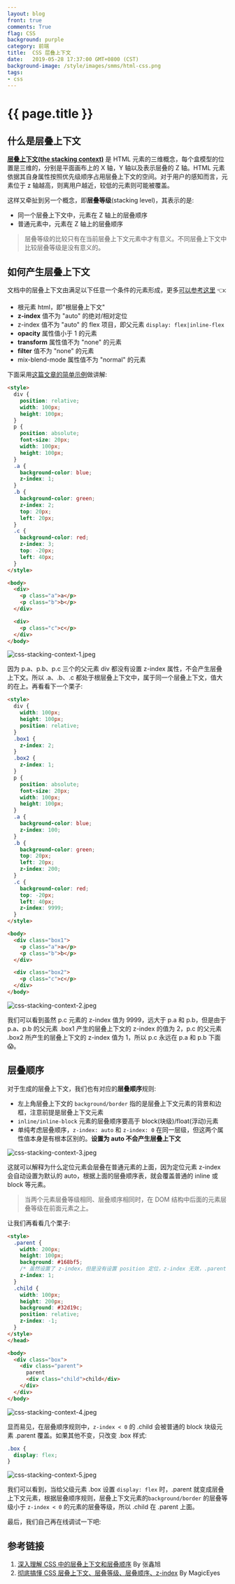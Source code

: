 ```yaml
---
layout: blog
front: true
comments: True
flag: CSS
background: purple
category: 前端
title:  CSS 层叠上下文
date:   2019-05-28 17:37:00 GMT+0800 (CST)
background-image: /style/images/smms/html-css.png
tags:
- css
---
```

# {{ page.title }}

## 什么是层叠上下文

[**层叠上下文(the stacking context)**](https://developer.mozilla.org/zh-CN/docs/Web/Guide/CSS/Understanding_z_index/The_stacking_context) 是 HTML 元素的三维概念，每个盒模型的位置是三维的，分别是平面画布上的 X 轴，Y 轴以及表示层叠的 Z 轴。HTML 元素依据其自身属性按照优先级顺序占用层叠上下文的空间。对于用户的感知而言，元素位于 z 轴越高，则离用户越近，较低的元素则可能被覆盖。

这样又牵扯到另一个概念，即**层叠等级**(stacking level)，其表示的是:

* 同一个层叠上下文中，元素在 Z 轴上的层叠顺序
* 普通元素中，元素在 Z 轴上的层叠顺序

> 层叠等级的比较只有在当前层叠上下文元素中才有意义。不同层叠上下文中比较层叠等级是没有意义的。

## 如何产生层叠上下文

文档中的层叠上下文由满足以下任意一个条件的元素形成，更多[可以参考这里](https://developer.mozilla.org/zh-CN/docs/Web/Guide/CSS/Understanding_z_index/The_stacking_context) 👈:

* 根元素 html，即"根层叠上下文"
* **z-index** 值不为 "auto" 的绝对/相对定位
* z-index 值不为 "auto" 的 flex 项目，即父元素 `display: flex|inline-flex`
* **opacity** 属性值小于 1 的元素
* **transform** 属性值不为 "none" 的元素
* **filter** 值不为 "none" 的元素
* mix-blend-mode 属性值不为 "normal" 的元素

下面采用[这篇文章的简单示例](https://juejin.im/post/5b876f86518825431079ddd6)做讲解:

```HTML
<style>
  div {  
    position: relative;  
    width: 100px;  
    height: 100px;  
  }  
  p {  
    position: absolute;  
    font-size: 20px;  
    width: 100px;  
    height: 100px;  
  }  
  .a {  
    background-color: blue;  
    z-index: 1;  
  }  
  .b {  
    background-color: green;  
    z-index: 2;  
    top: 20px;  
    left: 20px;  
  }  
  .c {  
    background-color: red;  
    z-index: 3;  
    top: -20px;  
    left: 40px;  
  }
</style>

<body>  
  <div>  
    <p class="a">a</p>  
    <p class="b">b</p>  
  </div>

  <div>  
    <p class="c">c</p>  
  </div>  
</body>
```

![css-stacking-context-1.jpeg]( {{site.url}}/style/images/smms/css-stacking-context-1.jpeg )

因为 p.a、p.b、p.c 三个的父元素 div 都没有设置 z-index 属性，不会产生层叠上下文。所以 .a、.b、.c 都处于根层叠上下文中，属于同一个层叠上下文，值大的在上。再看看下一个栗子:

```HTML
<style>
  div {
    width: 100px;
    height: 100px;
    position: relative;
  }
  .box1 {
    z-index: 2;
  }
  .box2 {
    z-index: 1;
  }
  p {
    position: absolute;
    font-size: 20px;
    width: 100px;
    height: 100px;
  }
  .a {
    background-color: blue;
    z-index: 100;
  }
  .b {
    background-color: green;
    top: 20px;
    left: 20px;
    z-index: 200;
  }
  .c {
    background-color: red;
    top: -20px;
    left: 40px;
    z-index: 9999;
  }
</style>

<body>
  <div class="box1">
    <p class="a">a</p>
    <p class="b">b</p>
  </div>

  <div class="box2">
    <p class="c">c</p>
  </div>
</body>
```

![css-stacking-context-2.jpeg]( {{site.url}}/style/images/smms/css-stacking-context-2.jpeg )

我们可以看到虽然 p.c 元素的 z-index 值为 9999，远大于 p.a 和 p.b，但是由于 p.a、p.b 的父元素 .box1 产生的层叠上下文的 z-index 的值为 2，p.c 的父元素 .box2 所产生的层叠上下文的 z-index 值为 1，所以 p.c 永远在 p.a 和 p.b 下面 😱。

## 层叠顺序

对于生成的层叠上下文，我们也有对应的**层叠顺序**规则:

* 左上角层叠上下文的 `background/border` 指的是层叠上下文元素的背景和边框，注意前提是层叠上下文元素
* `inline/inline-block` 元素的层叠顺序要高于 block(块级)/float(浮动)元素
* 单纯考虑层叠顺序，`z-index: auto` 和 `z-index: 0` 在同一层级，但这两个属性值本身是有根本区别的。**设置为 auto 不会产生层叠上下文**

![css-stacking-context-3.jpeg]( {{site.url}}/style/images/smms/css-stacking-context-3.jpeg )

这就可以解释为什么定位元素会层叠在普通元素的上面，因为定位元素 z-index 会自动设置为默认的 auto，根据上面的层叠顺序表，就会覆盖普通的 inline 或 block 等元素。

> 当两个元素层叠等级相同、层叠顺序相同时，在 DOM 结构中后面的元素层叠等级在前面元素之上。

让我们再看看几个栗子:

```HTML
<style>
  .parent {
    width: 200px;
    height: 100px;
    background: #168bf5;
    /* 虽然设置了 z-index，但是没有设置 position 定位，z-index 无效，.parent 还是普通元素，没有产生层叠上下文 */
    z-index: 1;
  }
  .child {
    width: 100px;
    height: 200px;
    background: #32d19c;
    position: relative;
    z-index: -1;
  }
</style>
</head>

<body>
  <div class="box">
    <div class="parent">
      parent
      <div class="child">child</div>
    </div>
  </div>
</body>
```

![css-stacking-context-4.jpeg]( {{site.url}}/style/images/smms/css-stacking-context-4.jpeg )

显而易见，在层叠顺序规则中，`z-index < 0` 的 .child 会被普通的 block 块级元素 .parent 覆盖。如果其他不变，只改变 .box 样式:

```CSS
.box {
  display: flex;
}
```

![css-stacking-context-5.jpeg]( {{site.url}}/style/images/smms/css-stacking-context-5.jpeg )

我们可以看到，当给父级元素 .box 设置 `display: flex` 时，.parent 就变成层叠上下文元素，根据层叠顺序规则，层叠上下文元素的`background/border` 的层叠等级小于 `z-index < 0` 的元素的层叠等级，所以 .child 在 .parent 上面。

最后，我们自己再在线调试一下吧:

<script async src="//jsfiddle.net/Tate_Young/7vr4a3d9/embed/html,css,result/"></script>

## 参考链接

1. [深入理解 CSS 中的层叠上下文和层叠顺序](https://www.zhangxinxu.com/wordpress/2016/01/understand-css-stacking-context-order-z-index/) By 张鑫旭
2. [彻底搞懂 CSS 层叠上下文、层叠等级、层叠顺序、z-index](https://juejin.im/post/5b876f86518825431079ddd6) By MagicEyes
